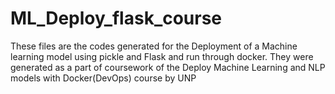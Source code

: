 # ML_Deploy_flask_course
These files are the codes generated for the Deployment of a Machine learning model using pickle and Flask and run through docker.
They were generated as a part of coursework of the Deploy Machine Learning and NLP models with Docker(DevOps) course by UNP
